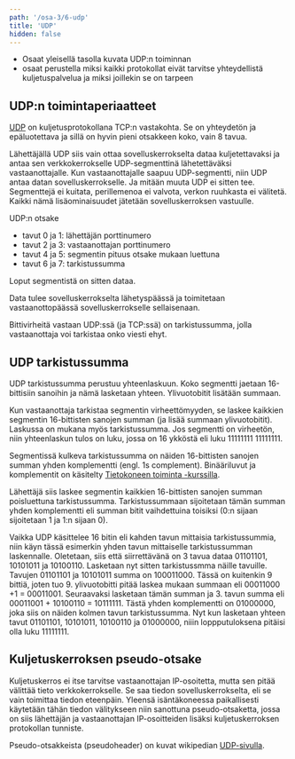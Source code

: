 ```yaml
---
path: '/osa-3/6-udp'
title: 'UDP'
hidden: false
---
```


<text-box variant='learningObjectives' name='Oppimistavoitteet'>

- Osaat yleisellä tasolla kuvata UDP:n toiminnan
- osaat perustella miksi kaikki protokollat eivät tarvitse yhteydellistä kuljetuspalvelua ja miksi joillekin se on tarpeen

</text-box>


## UDP:n toimintaperiaatteet

[UDP](https://fi.wikipedia.org/wiki/UDP) on kuljetusprotokollana TCP:n vastakohta. Se on yhteydetön ja epäluotettava ja sillä on hyvin pieni otsakkeen koko, vain 8 tavua.

Lähettäjällä UDP siis vain ottaa sovelluskerrokselta dataa kuljetettavaksi ja antaa sen verkkokerrokselle UDP-segmenttinä lähetettäväksi vastaanottajalle. Kun vastaanottajalle saapuu UDP-segmentti, niin UDP antaa datan sovelluskerrokselle. Ja mitään muuta UDP ei sitten tee. Segmenttejä ei kuitata, perillemenoa ei valvota, verkon ruuhkasta ei välitetä. Kaikki nämä lisäominaisuudet jätetään sovelluskerroksen vastuulle.

UDP:n otsake
* tavut 0 ja 1: lähettäjän porttinumero
* tavut 2 ja 3: vastaanottajan porttinumero
* tavut 4 ja 5: segmentin pituus otsake mukaan luettuna
* tavut 6 ja 7: tarkistussumma

Loput segmentistä on sitten dataa.

Data tulee sovelluskerrokselta lähetyspäässä ja toimitetaan vastaanottopäässä sovelluskerrokselle sellaisenaan.

Bittivirheitä vastaan UDP:ssä (ja TCP:ssä) on tarkistussumma, jolla vastaanottaja voi tarkistaa onko viesti ehyt.

## UDP tarkistussumma

UDP tarkistussumma perustuu yhteenlaskuun. Koko segmentti jaetaan 16-bittisiin sanoihin ja nämä lasketaan yhteen. Ylivuotobitit lisätään summaan.

Kun vastaanottaja tarkistaa segmentin virheettömyyden, se laskee kaikkien segmentin 16-bittisten sanojen summan (ja lisää summaan ylivuotobitit). Laskussa on mukana myös tarkistussumma. Jos segmentti on virheetön, niin yhteenlaskun tulos on luku, jossa on 16 ykköstä eli luku 11111111 11111111.

Segmentissä kulkeva tarkistussumma on näiden 16-bittisten sanojen summan yhden komplementti (engl. 1s complement).  Binääriluvut ja komplementit on käsitelty [Tietokoneen toiminta -kurssilla](https://courses.helsinki.fi/fi/tkt10005).

Lähettäjä siis laskee segmentin kaikkien 16-bittisten sanojen summan poisluettuna tarkistussumma. Tarkistussummaan sijoitetaan tämän summan yhden komplementti eli summan bitit vaihdettuina toisiksi (0:n sijaan sijoitetaan 1 ja 1:n sijaan 0).

Vaikka UDP käsittelee 16 bitin eli kahden tavun mittaisia tarkistussummia, niin käyn tässä esimerkin yhden tavun mittaiselle tarkistussumman laskennalle. Oletetaan, siis että siirrettävänä on 3 tavua dataa 01101101, 10101011 ja 10100110. Lasketaan nyt sitten tarkistussmma näille tavuille. Tavujen 01101101 ja 10101011 summa on 100011000. Tässä on kuitenkin 9 bittiä, joten tuo 9. ylivuotobitti pitää laskea mukaan summaan eli 00011000 +1 = 00011001. Seuraavaksi lasketaan tämän summan ja 3. tavun summa eli 00011001 + 10100110 = 10111111. Tästä yhden komplementti on 01000000, joka siis on näiden kolmen tavun tarkistussumma. Nyt kun lasketaan yhteen tavut 01101101, 10101011, 10100110 ja 01000000, niiin loppputuloksena pitäisi olla luku 11111111.


<quiz id="c9cc77ba-8427-54a8-a19a-e1a4e4e82ff8"> </quiz>


## Kuljetuskerroksen pseudo-otsake

Kuljetuskerros ei itse tarvitse vastaanottajan IP-osoitetta, mutta sen pitää välittää tieto verkkokerrokselle. Se saa tiedon sovelluskerrokselta, eli se vain toimittaa tiedon eteenpäin. Yleensä isäntäkoneessa paikallisesti käytetään tähän tiedon välitykseen niin sanottuna pseudo-otsaketta, jossa on siis lähettäjän ja vastaanottajan IP-osoitteiden lisäksi kuljetuskerroksen protokollan tunniste.

Pseudo-otsakkeista (pseudoheader) on kuvat wikipedian [UDP-sivulla](https://fi.wikipedia.org/wiki/UDP).



